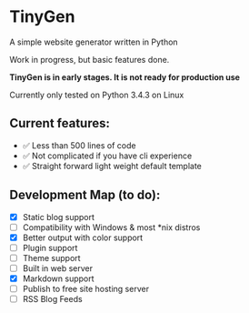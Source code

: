 # TinyGen

A simple website generator written in Python

Work in progress, but basic features done.

**TinyGen is in early stages. It is not ready for production use**

Currently only tested on Python 3.4.3 on Linux

## Current features:
* ✅ Less than 500 lines of code
* ✅ Not complicated if you have cli experience
* ✅ Straight forward light weight default template

## Development Map (to do):

- [x] Static blog support
- [ ] Compatibility with Windows & most *nix distros
- [x] Better output with color support
- [ ] Plugin support
- [ ] Theme support
- [ ] Built in web server
- [x] Markdown support
- [ ] Publish to free site hosting server
- [ ] RSS Blog Feeds